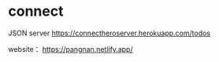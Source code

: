 # connect

JSON server
https://connectheroserver.herokuapp.com/todos


website：
https://pangnan.netlify.app/

